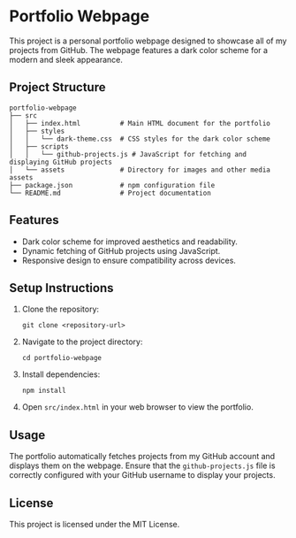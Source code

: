 # Portfolio Webpage

This project is a personal portfolio webpage designed to showcase all of my projects from GitHub. The webpage features a dark color scheme for a modern and sleek appearance.

## Project Structure

```
portfolio-webpage
├── src
│   ├── index.html          # Main HTML document for the portfolio
│   ├── styles
│   │   └── dark-theme.css  # CSS styles for the dark color scheme
│   ├── scripts
│   │   └── github-projects.js # JavaScript for fetching and displaying GitHub projects
│   └── assets              # Directory for images and other media assets
├── package.json            # npm configuration file
└── README.md               # Project documentation
```

## Features

- Dark color scheme for improved aesthetics and readability.
- Dynamic fetching of GitHub projects using JavaScript.
- Responsive design to ensure compatibility across devices.

## Setup Instructions

1. Clone the repository:
   ```
   git clone <repository-url>
   ```

2. Navigate to the project directory:
   ```
   cd portfolio-webpage
   ```

3. Install dependencies:
   ```
   npm install
   ```

4. Open `src/index.html` in your web browser to view the portfolio.

## Usage

The portfolio automatically fetches projects from my GitHub account and displays them on the webpage. Ensure that the `github-projects.js` file is correctly configured with your GitHub username to display your projects.

## License

This project is licensed under the MIT License.